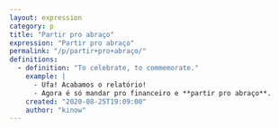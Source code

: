 ```yaml
---
layout: expression
category: p
title: "Partir pro abraço"
expression: "Partir pro abraço"
permalink: "/p/partir+pro+abraço/"
definitions:
  - definition: "To celebrate, to commemorate."
    example: |
      - Ufa! Acabamos o relatório!
      - Agora é só mandar pro financeiro e **partir pro abraço**.
    created: "2020-08-25T19:09:00"
    author: "kinow"
---
```

